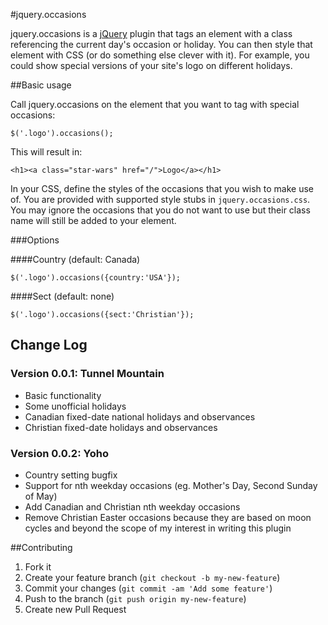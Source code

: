 #jquery.occasions

jquery.occasions is a [jQuery](http://www.jquery.com/) plugin that tags an element with a class referencing the current day's occasion or holiday. You can then style that element with CSS (or do something else clever with it). For example, you could show special versions of your site's logo on different holidays.

##Basic usage

Call jquery.occasions on the element that you want to tag with special occasions:

`$('.logo').occasions();`

This will result in:

`<h1><a class="star-wars" href="/">Logo</a></h1>`

In your CSS, define the styles of the occasions that you wish to make use of. You are provided with supported style stubs in `jquery.occasions.css`. You may ignore the occasions that you do not want to use but their class name will still be added to your element.

###Options

####Country (default: Canada)

`$('.logo').occasions({country:'USA'});`

####Sect (default: none)

`$('.logo').occasions({sect:'Christian'});`

## Change Log

### Version 0.0.1: Tunnel Mountain

* Basic functionality
* Some unofficial holidays
* Canadian fixed-date national holidays and observances
* Christian fixed-date holidays and observances

### Version 0.0.2: Yoho

* Country setting bugfix
* Support for nth weekday occasions (eg. Mother's Day, Second Sunday of May)
* Add Canadian and Christian nth weekday occasions
* Remove Christian Easter occasions because they are based on moon cycles and beyond the scope of my interest in writing this plugin

##Contributing

1. Fork it
2. Create your feature branch (`git checkout -b my-new-feature`)
3. Commit your changes (`git commit -am 'Add some feature'`)
4. Push to the branch (`git push origin my-new-feature`)
5. Create new Pull Request